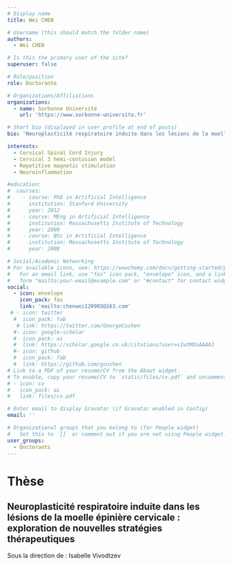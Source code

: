 ```yaml
---
# Display name
title: Wei CHEN

# Username (this should match the folder name)
authors:
  - Wei CHEN

# Is this the primary user of the site?
superuser: false

# Role/position
role: Doctorante

# Organizations/Affiliations
organizations:
  - name: Sorbonne Université
    url: 'https://www.sorbonne-universite.fr'

# Short bio (displayed in user profile at end of posts)
bio: 'Neuroplasticité respiratoire induite dans les lésions de la moelle épinière cervicale exploration de nouvelles stratégies thérapeutiques.'

interests:
  - Cervical Spinal Cord Injury
  - Cervical 3 hemi-contusion model
  - Repetitive magnetic stimulation
  - Neuroinflammation

#education:
#  courses:
#    - course: PhD in Artificial Intelligence
#      institution: Stanford University
#      year: 2012
#    - course: MEng in Artificial Intelligence
#      institution: Massachusetts Institute of Technology
#      year: 2009
#    - course: BSc in Artificial Intelligence
#      institution: Massachusetts Institute of Technology
#      year: 2008

# Social/Academic Networking
# For available icons, see: https://wowchemy.com/docs/getting-started/page-builder/#icons
#   For an email link, use "fas" icon pack, "envelope" icon, and a link in the
#   form "mailto:your-email@example.com" or "#contact" for contact widget.
social:
  - icon: envelope
    icon_pack: fas
    link: 'mailto:chenwei120903@163.com'
 # - icon: twitter
  #  icon_pack: fab
   # link: https://twitter.com/GeorgeCushen
  #- icon: google-scholar
  #  icon_pack: ai
  #  link: https://scholar.google.co.uk/citations?user=sIwtMXoAAAAJ
  #- icon: github
  #  icon_pack: fab
  #  link: https://github.com/gcushen
# Link to a PDF of your resume/CV from the About widget.
# To enable, copy your resume/CV to `static/files/cv.pdf` and uncomment the lines below.
# - icon: cv
#   icon_pack: ai
#   link: files/cv.pdf

# Enter email to display Gravatar (if Gravatar enabled in Config)
email: ''

# Organizational groups that you belong to (for People widget)
#   Set this to `[]` or comment out if you are not using People widget.
user_groups:
  - Doctorants
---
```


# Thèse
## Neuroplasticité respiratoire induite dans les lésions de la moelle épinière cervicale : exploration de nouvelles stratégies thérapeutiques
Sous la direction de : Isabelle Vivodtzev
